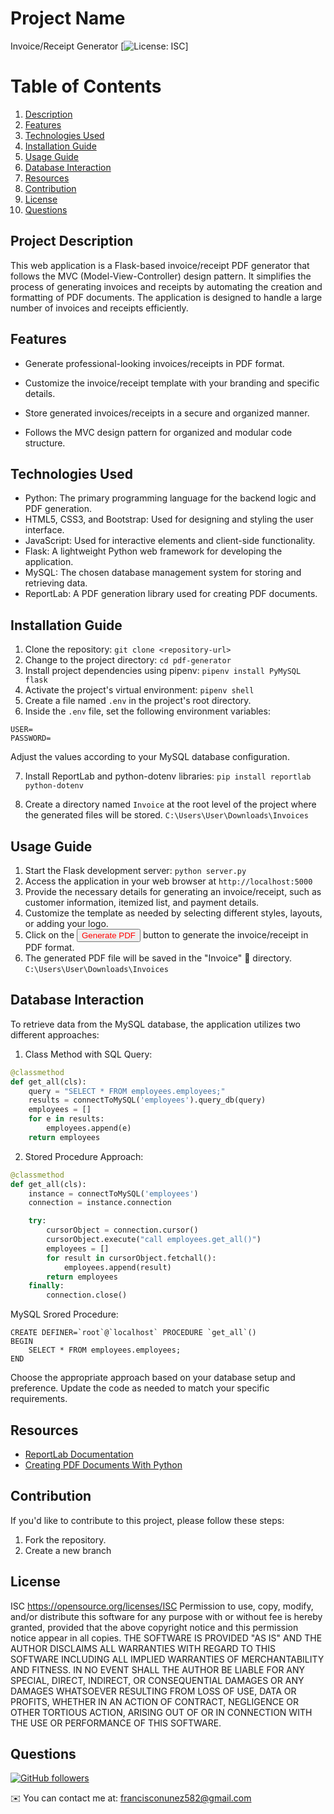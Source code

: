 # Project Name
Invoice/Receipt Generator
[![License: ISC](https://img.shields.io/badge/License-ISC-blue.svg)]
# Table of Contents
1. [Description](#description)
2. [Features](#features)
3. [Technologies Used](#technologies)
4. [Installation Guide](#install)
5. [Usage Guide](#usage)
6. [Database Interaction](#database)
7. [Resources](#resources)
8. [Contribution](#contribution)
9. [License](#license)
10. [Questions](#questions)

## Project Description <a name="description"></a>
This web application is a Flask-based invoice/receipt PDF generator that follows the MVC (Model-View-Controller) design pattern. It simplifies the process of generating invoices and receipts by automating the creation and formatting of PDF documents. The application is designed to handle a large number of invoices and receipts efficiently.
## Features <a name="features"></a>
- Generate professional-looking invoices/receipts in PDF format.

- Customize the invoice/receipt template with your branding and specific details.

- Store generated invoices/receipts in a secure and organized manner.

- Follows the MVC design pattern for organized and modular code structure.

## Technologies Used <a name="technologies"></a>
- Python: The primary programming language for the backend logic and PDF generation.
- HTML5, CSS3, and Bootstrap: Used for designing and styling the user interface.
- JavaScript: Used for interactive elements and client-side functionality.
- Flask: A lightweight Python web framework for developing the application.
- MySQL: The chosen database management system for storing and retrieving data.
- ReportLab: A PDF generation library used for creating PDF documents.
## Installation Guide <a name="install"></a>
1. Clone the repository: `git clone <repository-url>`
2. Change to the project directory: `cd pdf-generator`
3. Install project dependencies using pipenv: `pipenv install PyMySQL flask`
4. Activate the project's virtual environment: `pipenv shell`
5. Create a file named `.env` in the project's root directory.
6. Inside the `.env` file, set the following environment variables:

```
USER=
PASSWORD=
```
Adjust the values according to your MySQL database configuration.

7. Install ReportLab and python-dotenv libraries: `pip install reportlab python-dotenv`

8. Create a directory named `Invoice` at the root level of the project where the generated files will be stored. `C:\Users\User\Downloads\Invoices`

## Usage Guide <a name="usage"></a>
1. Start the Flask development server: `python server.py`
2. Access the application in your web browser at `http://localhost:5000`
3. Provide the necessary details for generating an invoice/receipt, such as customer information, itemized list, and payment details.
4. Customize the template as needed by selecting different styles, layouts, or adding your logo.
5. Click on the <button style="color:red;">Generate PDF</button> button to generate the invoice/receipt in PDF format.
6. The generated PDF file will be saved in the "Invoice" 📁 directory. `C:\Users\User\Downloads\Invoices`

## Database Interaction <a name="database"></a>
To retrieve data from the MySQL database, the application utilizes two different approaches:
1. Class Method with SQL Query:

```python
@classmethod
def get_all(cls):
    query = "SELECT * FROM employees.employees;"
    results = connectToMySQL('employees').query_db(query)
    employees = []
    for e in results:
        employees.append(e)
    return employees
```

2. Stored Procedure Approach:

```python
@classmethod
def get_all(cls):
    instance = connectToMySQL('employees')
    connection = instance.connection

    try:
        cursorObject = connection.cursor()
        cursorObject.execute("call employees.get_all()")
        employees = []
        for result in cursorObject.fetchall():
            employees.append(result)
        return employees
    finally:
        connection.close()
```

MySQL Srored Procedure:

```mysql
CREATE DEFINER=`root`@`localhost` PROCEDURE `get_all`()
BEGIN
    SELECT * FROM employees.employees;
END
```
Choose the appropriate approach based on your database setup and preference. Update the code as needed to match your specific requirements.

## Resources <a name="resources"></a>
- [ReportLab Documentation](https://docs.reportlab.com/reportlab/userguide/ch7_tables/)
- [Creating PDF Documents With Python](https://chat.openai.com/#:~:text=ReportLab%20Documentation-,Creating%20PDF%20Documents%20With%20Python,-Contribution)

## Contribution <a name="contribution"></a>
If you'd like to contribute to this project, please follow these steps:
1. Fork the repository.
2. Create a new branch

## License <a name="license"></a>
ISC https://opensource.org/licenses/ISC
Permission to use, copy, modify, and/or distribute this software for any purpose with or without fee is hereby granted, provided that the above copyright notice and this permission notice appear in all copies.
      THE SOFTWARE IS PROVIDED "AS IS" AND THE AUTHOR DISCLAIMS ALL WARRANTIES WITH REGARD TO THIS SOFTWARE INCLUDING ALL IMPLIED WARRANTIES OF MERCHANTABILITY AND FITNESS. IN NO EVENT SHALL THE AUTHOR BE LIABLE FOR ANY SPECIAL, DIRECT, INDIRECT, OR CONSEQUENTIAL DAMAGES OR ANY DAMAGES WHATSOEVER RESULTING FROM LOSS OF USE, DATA OR PROFITS, WHETHER IN AN ACTION OF CONTRACT, NEGLIGENCE OR OTHER TORTIOUS ACTION, ARISING OUT OF OR IN CONNECTION WITH THE USE OR PERFORMANCE OF THIS SOFTWARE.
## Questions <a name="questions"></a>
[![GitHub followers](https://img.shields.io/github/followers/F-Nunnez?logo=github&style=for-the-badge&color=0891b2&labelColor=1c1917)](https://www.github.com/F-Nunnez)

✉️ You can contact me at: [francisconunez582@gmail.com](mailto:francisconunez582@gmail.com)
